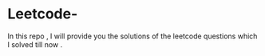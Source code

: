 # Leetcode-
In this repo , I will provide you the solutions of the leetcode questions which I solved till now .
